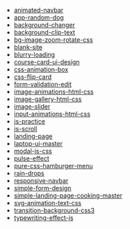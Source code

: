 * [animated-navbar](https://rodionsibov.github.io/projects/animated-navbar/index.html)
* [app-random-dog](https://rodionsibov.github.io/projects/app-random-dog/index.html)
* [background-changer](https://rodionsibov.github.io/projects/background-changer/index.html)
* [background-clip-text]()
* [bg-image-zoom-rotate-css]()
* [blank-site]()
* [blurry-loading]()
* [course-card-ui-design]()
* [css-animation-box]()
* [css-flip-card]()
* [form-validation-edit]()
* [image-animations-html-css]()
* [image-gallery-html-css]()
* [image-slider]()
* [input-animations-html-css]()
* [js-practice]()
* [js-scroll]()
* [landing-page]()
* [laptop-ui-master]()
* [modal-js-css]()
* [pulse-effect]()
* [pure-css-hamburger-menu]()
* [rain-drops]()
* [responsive-navbar]()
* [simple-form-design]()
* [simple-landing-page-cooking-master]()
* [svg-animation-text-css]()
* [transition-background-css3]()
* [typewriting-effect-js]()

